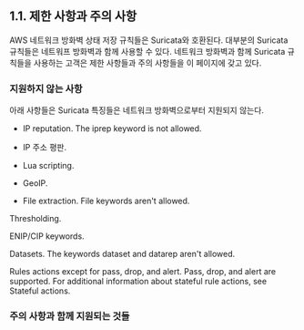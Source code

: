 ## 1.1. 제한 사항과 주의 사항

AWS 네트워크 방화벽 상태 저장 규칙들은 Suricata와 호환된다. 대부분의 Suricata 규칙들은 네트워프 방화벽과 함께 사용할 수 있다. 네트워크 방화벽과 함께 Suricata 규칙들을 사용하는 고객은 제한 사항들과 주의 사항들을 이 페이지에 갖고 있다.

### 지원하지 않는 사항

아래 사항들은 Suricata 특징들은 네트워크 방화벽으로부터 지원되지 않는다.
- IP reputation. The iprep keyword is not allowed.
- IP 주소 평판.

- Lua scripting.
- GeoIP.
- File extraction. File keywords aren't allowed.

Thresholding.

ENIP/CIP keywords.

Datasets. The keywords dataset and datarep aren't allowed.

Rules actions except for pass, drop, and alert. Pass, drop, and alert are supported. For additional information about stateful rule actions, see Stateful actions.


### 주의 사항과 함께 지원되는 것들


